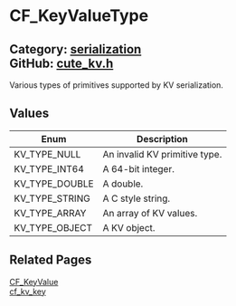 [](../header.md ':include')

# CF_KeyValueType

Category: [serialization](https://github.com/RandyGaul/cute_framework/blob/master/docs/api_reference?id=serialization)  
GitHub: [cute_kv.h](https://github.com/RandyGaul/cute_framework/blob/master/include/cute_kv.h)  
---

Various types of primitives supported by KV serialization.

## Values

Enum | Description
--- | ---
KV_TYPE_NULL | An invalid KV primitive type.
KV_TYPE_INT64 | A 64-bit integer.
KV_TYPE_DOUBLE | A double.
KV_TYPE_STRING | A C style string.
KV_TYPE_ARRAY | An array of KV values.
KV_TYPE_OBJECT | A KV object.

## Related Pages

[CF_KeyValue](https://github.com/RandyGaul/cute_framework/blob/master/docs/serialization/cf_keyvalue.md)  
[cf_kv_key](https://github.com/RandyGaul/cute_framework/blob/master/docs/serialization/cf_kv_key.md)  
